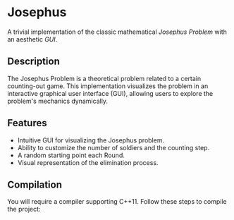 # Josephus
A trivial implementation of the classic mathematical *Josephus Problem* with an aesthetic *GUI*.

## Description
The Josephus Problem is a theoretical problem related to a certain counting-out game. This implementation visualizes the problem in an interactive graphical user interface (GUI), allowing users to explore the problem's mechanics dynamically.

## Features
- Intuitive GUI for visualizing the Josephus problem.
- Ability to customize the number of soldiers and the counting step.
- A random starting point each Round.
- Visual representation of the elimination process.

## Compilation
You will require a compiler supporting C++11. Follow these steps to compile the project:

